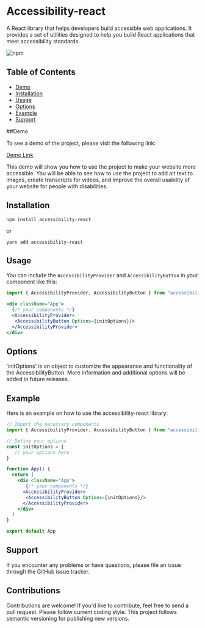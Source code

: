 # Accessibility-react

A React library that helps developers build accessible web applications. It provides a set of utilities designed to help you build React applications that meet accessibility standards.

![npm](https://img.shields.io/npm/v/accessibility-react)

## Table of Contents

- [Demo](#demo)
- [Installation](#installation)
- [Usage](#usage)
- [Options](#options)
- [Example](#example)
- [Support](#support)

##Demo

To see a demo of the project, please visit the following link:

[Demo Link](#https://accessibility-menu-react.onrender.com/)

This demo will show you how to use the project to make your website more accessible. You will be able to see how to use the project to add alt text to images, create transcripts for videos, and improve the overall usability of your website for people with disabilities.


## Installation

```npm install accessibility-react```

or

```yarn add accessibility-react```

## Usage

You can include the `AccessibilityProvider` and `AccessibilityButton` in your component like this:

```jsx
import { AccessibilityProvider, AccessibilityButton } from "accessibility-react/dist/index"

<div className="App">
  {/* your components */}
  <AccessibilityProvider>
   <AccessibilityButton Options={initOptions}/>
  </AccessibilityProvider>
</div>
```

## Options

'initOptions' is an object to customize the appearance and functionality of the AccessibilityButton. More information and additional options will be added in future releases.

## Example

Here is an example on how to use the accessibility-react library:

```jsx
// Import the necessary components
import { AccessibilityProvider, AccessibilityButton } from "accessibility-react"

// Define your options
const initOptions = {
   // your options here
}

function App() {
  return (
    <div className="App">
       {/* your components */}
      <AccessibilityProvider>
       <AccessibilityButton Options={initOptions}/>
      </AccessibilityProvider>
    </div>
  )
}

export default App
```

## Support

If you encounter any problems or have questions, please file an issue through the GitHub issue tracker.

## Contributions

Contributions are welcome! If you'd like to contribute, feel free to send a pull request. Please follow current coding style.
This project follows semantic versioning for publishing new versions.

